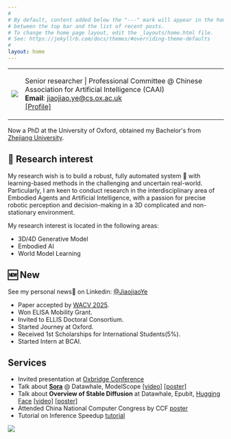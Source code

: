 ```yaml
---
#
# By default, content added below the "---" mark will appear in the home page
# between the top bar and the list of recent posts.
# To change the home page layout, edit the _layouts/home.html file.
# See: https://jekyllrb.com/docs/themes/#overriding-theme-defaults
#
layout: home
---
```


<table class="personal-info">
    <tbody>
        <tr>
        <td>
            <img src="/jiaojiaoye/assets/imgs/profil.jpg"> 
        </td>
        <td>
            <p>
                Senior researcher |
                Professional Committee @ Chinese Association for Artificial Intelligence (CAAI) <br>
                <b>Email</b>: <a href="mailto:jiaojiao.ye@tum.de">jiaojiao.ye@cs.ox.ac.uk </a> <br>
                <a href="https://argmax.ai/team/jiaojiao-ye/">[Profile] </a> <br>
            </p>
        </td>
        </tr>
    </tbody>
</table>

<!-- [[GitHub]](https://github.com/JiaojiaoYe1994) [[Linkedin]](https://www.linkedin.com/in/jiaojiao-ye-99830b14a/) [[Profile]](https://argmax.ai/team/jiaojiao-ye/) <br>
 -->

Now a PhD at the University of Oxford, obtained my Bachelor's from [Zhejiang University](https://www.zju.edu.cn/english/). 

## 🚀 Research interest

My research wish is to build a robust, fully automated system 🤖 with learning-based methods in the challenging and uncertain real-world. Particularly, I am keen to conduct research in the interdisciplinary area of Embodied Agents and Artificial Intelligence, with a passion for precise robotic perception and decision-making in a 3D complicated and non-stationary environment.

My research interest is located in the following areas:

* 3D/4D Generative Model
* Embodied AI
* World Model Learning


## 🆕 New
See my personal news📰 on Linkedin: [@JiaojiaoYe](https://www.linkedin.com/in/jiaojiao-ye/)
* Paper accepted by [WACV 2025](https://wacv2025.thecvf.com/).
* Won ELISA Mobility Grant.
* Invited to ELLIS Doctoral Consortium.
* Started Journey at Oxford.
* Received 1st Scholarships for International Students(5%).
* Started Intern at BCAI.


## Services

* Invited presentation at [Oxbridge Conference](https://www.cs.ox.ac.uk/conferences/Oxbridge2024/)
* Talk about [**Sora**](https://openai.com/sora) @ Datawhale, ModelScope  [[video]](https://www.bilibili.com/video/BV1KZ42127GP/?buvid=XU0E30D0C6006B7F1EE1425156434CFEC440F&from_spmid=search.search-result.0.0&is_story_h5=false&mid=fMtk7pz9LsVpSyGt0Mcizg%3D%3D&p=1&plat_id=116&share_from=ugc&share_medium=android&share_plat=android&share_session_id=979d0b97-1db7-4e39-a2e1-45118a669051&share_source=WEIXIN&share_tag=s_i&spmid=united.player-video-detail.0.0&timestamp=1708515033&unique_k=Poqnl0h&up_id=431850986) [[poster]](https://github.com/JiaojiaoYe1994/jiaojiaoye/blob/main/assets/imgs/2024Sora.jpg)
* Talk about **Overview of Stable Diffusion** at Datawhale, Epubit, [Hugging Face](https://huggingface.co/)  [[video]](https://www.bilibili.com/video/BV1hg4y1R7i5/?spm_id_from=333.1007.0.0&vd_source=6a179693a78e3c2c5a1d0b69c2726668) [[poster]](https://github.com/JiaojiaoYe1994/jiaojiaoye/blob/main/assets/imgs/2023SD_datawhale.PNG)
* Attended China National Computer Congress by CCF [poster](https://github.com/JiaojiaoYe1994/jiaojiaoye/blob/main/assets/imgs/2023CNCC.JPG)
* Tutorial on Inference Speedup [tutorial](https://zhuanlan.zhihu.com/p/659723053)

 <a href="https://clustrmaps.com/site/1br1t"  title="Visit tracker"><img src="//www.clustrmaps.com/map_v2.png?d=97nUU-FjSo3XTeI1STkdpKlUaW4UMyu7RVO1xutT1PA&cl=ffffff" /></a>
